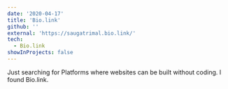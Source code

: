 ```yaml
---
date: '2020-04-17'
title: 'Bio.link'
github: ''
external: 'https://saugatrimal.bio.link/'
tech:
  - Bio.link
showInProjects: false
---
```


Just searching for Platforms where websites can be built without coding. I found Bio.link.